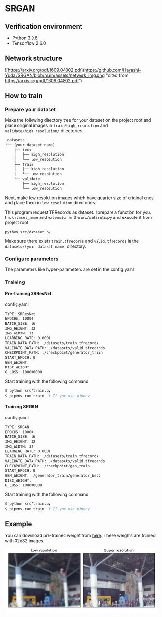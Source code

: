 # SRGAN

## Verification environment

- Python 3.9.6
- Tensorflow 2.6.0

## Network structure

![https://arxiv.org/pdf/1609.04802.pdf](https://github.com/Hayashi-Yudai/SRGAN/blob/main/assets/network_img.png "cited from https://arxiv.org/pdf/1609.04802.pdf")


## How to train

### Prepare your dataset

Make the following directory tree for your dataset on the project root and place original images in `train/high_resolution` and `validate/high_resolution/` directories.

```
.datasets
└── (your dataset name)
    ├── test
    │   ├── high_resolution
    │   └── low_resolution
    ├── train
    │   ├── high_resolution
    │   └── low_resolution
    └── validate
        ├── high_resolution
        └── low_resolution
```

Next, make low resolution images which have quarter size of original ones and place them in `low_resolution` directories.

This program request TFRecords as dataset. I prepare a function for you. Fix `dataset_name` and `extension` in the src/datasets.py and execute it from project root.

```bash
python src/dataset.py
```

Make sure there exists `train.tfrecords` and `valid.tfrecords` in the `datasets/(your dataset name)` directory.


### Configure parameters

The parameters like hyper-parameters are set in the config.yaml


### Training

#### Pre-training SRResNet

config.yaml
```
TYPE: SRResNet
EPOCHS: 10000
BATCH_SIZE: 16
IMG_HEIGHT: 32
IMG_WIDTH: 32
LEARNING_RATE: 0.0001
TRAIN_DATA_PATH: ./datasets/train.tfrecords
VALIDATE_DATA_PATH: ./datasets/valid.tfrecords
CHECKPOINT_PATH: ./checkpoint/generator_train
START_EPOCH: 0
GEN_WEIGHT: 
DISC_WEIGHT: 
G_LOSS: 100000000
```

Start training with the following command

```bash
$ python src/train.py
$ pipenv run train  # If you use pipenv
```

#### Training SRGAN

config.yaml
```
TYPE: SRGAN
EPOCHS: 10000
BATCH_SIZE: 16
IMG_HEIGHT: 32
IMG_WIDTH: 32
LEARNING_RATE: 0.0001
TRAIN_DATA_PATH: ./datasets/train.tfrecords
VALIDATE_DATA_PATH: ./datasets/valid.tfrecords
CHECKPOINT_PATH: ./checkpoint/gan_train
START_EPOCH: 0
GEN_WEIGHT: ./generator_train/generator_best
DISC_WEIGHT: 
G_LOSS: 100000000
```

Start training with the following command

```bash
$ python src/train.py
$ pipenv run train  # If you use pipenv
```

## Example

You can download pre-trained weight from [here](https://drive.google.com/drive/folders/1LE1AK0HVHN-_x9S3-aCUeA0mFT-D68VW?usp=sharing). These weights are trained with 32x32 images.

![](https://github.com/Hayashi-Yudai/SRGAN/blob/main/assets/test_data.png)
